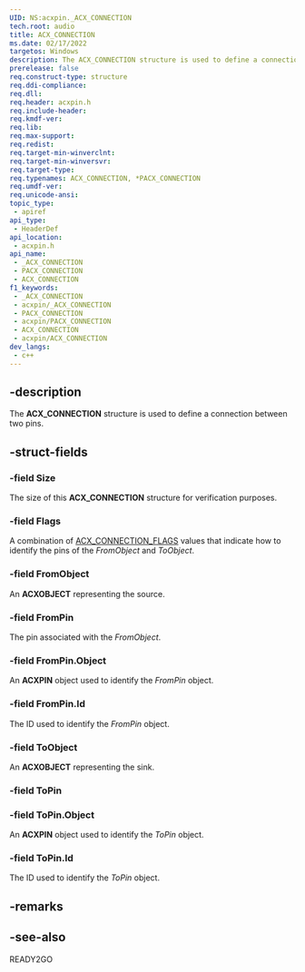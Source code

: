 ```yaml
---
UID: NS:acxpin._ACX_CONNECTION
tech.root: audio
title: ACX_CONNECTION
ms.date: 02/17/2022
targetos: Windows
description: The ACX_CONNECTION structure is used to define a connection between two pins.
prerelease: false
req.construct-type: structure
req.ddi-compliance: 
req.dll: 
req.header: acxpin.h
req.include-header: 
req.kmdf-ver: 
req.lib: 
req.max-support: 
req.redist: 
req.target-min-winverclnt: 
req.target-min-winversvr: 
req.target-type: 
req.typenames: ACX_CONNECTION, *PACX_CONNECTION
req.umdf-ver: 
req.unicode-ansi: 
topic_type:
 - apiref
api_type:
 - HeaderDef
api_location:
 - acxpin.h
api_name:
 - _ACX_CONNECTION
 - PACX_CONNECTION
 - ACX_CONNECTION
f1_keywords:
 - _ACX_CONNECTION
 - acxpin/_ACX_CONNECTION
 - PACX_CONNECTION
 - acxpin/PACX_CONNECTION
 - ACX_CONNECTION
 - acxpin/ACX_CONNECTION
dev_langs:
 - c++
---
```


## -description

The **ACX_CONNECTION** structure is used to define a connection between two pins.

## -struct-fields

### -field Size

The size of this **ACX_CONNECTION** structure for verification purposes.

### -field Flags

A combination of [ACX_CONNECTION_FLAGS](ne-acxpin-acx_connection_flags.md) values that indicate how to identify the pins of the *FromObject* and *ToObject*.

### -field FromObject

An **ACXOBJECT** representing the source.

### -field FromPin

The pin associated with the *FromObject*.

### -field FromPin.Object

An **ACXPIN** object used to identify the *FromPin* object.

### -field FromPin.Id

The ID used to identify the *FromPin* object.

### -field ToObject

An **ACXOBJECT** representing the sink.

### -field ToPin

### -field ToPin.Object

An **ACXPIN** object used to identify the *ToPin* object.

### -field ToPin.Id

The ID used to identify the *ToPin* object.

## -remarks

## -see-also

READY2GO
